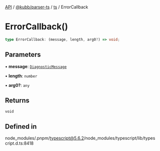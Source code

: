 [API](../../../../../packages.md) / [@kubb/parser-ts](../../../index.md) / [ts](../index.md) / ErrorCallback

# ErrorCallback()

```ts
type ErrorCallback: (message, length, arg0?) => void;
```

## Parameters

• **message**: [`DiagnosticMessage`](../interfaces/DiagnosticMessage.md)

• **length**: `number`

• **arg0?**: `any`

## Returns

`void`

## Defined in

node\_modules/.pnpm/typescript@5.6.2/node\_modules/typescript/lib/typescript.d.ts:8418
